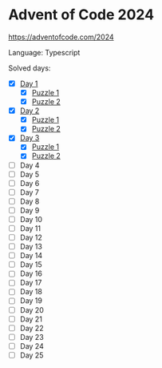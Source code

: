 # Advent of Code 2024

https://adventofcode.com/2024

Language: Typescript

Solved days:

- [x] [Day 1](./tasks/day01/)
  - [x] [Puzzle 1](./tasks/day01/puzzle1/algorithm.ts)
  - [x] [Puzzle 2](./tasks/day01/puzzle2/algorithm.ts)
- [x] [Day 2](./tasks/day02/)
  - [x] [Puzzle 1](./tasks/day02/puzzle1/algorithm.ts)
  - [x] [Puzzle 2](./tasks/day02/puzzle2/algorithm.ts)
- [x] [Day 3](./tasks/day03/)
  - [x] [Puzzle 1](./tasks/day03/puzzle1/algorithm.ts)
  - [x] [Puzzle 2](./tasks/day03/puzzle2/algorithm.ts)
- [ ] Day 4
- [ ] Day 5
- [ ] Day 6
- [ ] Day 7
- [ ] Day 8
- [ ] Day 9
- [ ] Day 10
- [ ] Day 11
- [ ] Day 12
- [ ] Day 13
- [ ] Day 14
- [ ] Day 15
- [ ] Day 16
- [ ] Day 17
- [ ] Day 18
- [ ] Day 19
- [ ] Day 20
- [ ] Day 21
- [ ] Day 22
- [ ] Day 23
- [ ] Day 24
- [ ] Day 25
